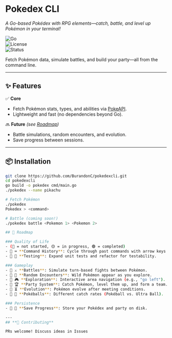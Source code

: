 # **Pokedex CLI**  
*A Go-based Pokédex with RPG elements—catch, battle, and level up Pokémon in your terminal!*  

![Go](https://img.shields.io/badge/Go-1.20%2B-blue)  
![License](https://img.shields.io/badge/License-MIT-green)  
![Status](https://img.shields.io/badge/Status-Alpha-yellow)  

Fetch Pokémon data, simulate battles, and build your party—all from the command line.  

---

## **✨ Features**  
✅ **Core**  
- Fetch Pokémon stats, types, and abilities via [PokeAPI](https://pokeapi.co).  
- Lightweight and fast (no dependencies beyond Go).  

🔜 **Future** *(see [Roadmap](#-roadmap))*  
- Battle simulations, random encounters, and evolution.  
- Save progress between sessions.  

---

## **📦 Installation**  
```bash
git clone https://github.com/BurandonC/pokedexcli.git
cd pokedexcli
go build -o pokedex cmd/main.go
./pokedex --name pikachu

# Fetch Pokémon
./pokedex 
Pokedex > <command>

# Battle (coming soon!)
./pokedex battle <Pokemon 1> <Pokemon 2>

## 🚧 Roadmap

### Quality of Life
- (🔴 = not started, 🟡 = in progress, 🟢 = completed)
- 🔴 ⌨️ **Command History**: Cycle through past commands with arrow keys.
- 🔴 🧪 **Testing**: Expand unit tests and refactor for testability.

### Gameplay
- 🔴 ⚔️ **Battles**: Simulate turn-based fights between Pokémon.
- 🔴 🌿 **Random Encounters**: Wild Pokémon appear as you explore.
- 🔴 🎮 **Exploration**: Interactive area navigation (e.g., "go left").
- 🔴 🏆 **Party System**: Catch Pokémon, level them up, and form a team.
- 🔴 ⏳ **Evolution**: Pokémon evolve after meeting conditions.
- 🔴 🔴 **Pokéballs**: Different catch rates (Pokéball vs. Ultra Ball).

### Persistence
- 🔴 💾 **Save Progress**: Store your Pokédex and party on disk.

---
## **🤝 Contributing**

PRs welcome! Discuss ideas in Issues

